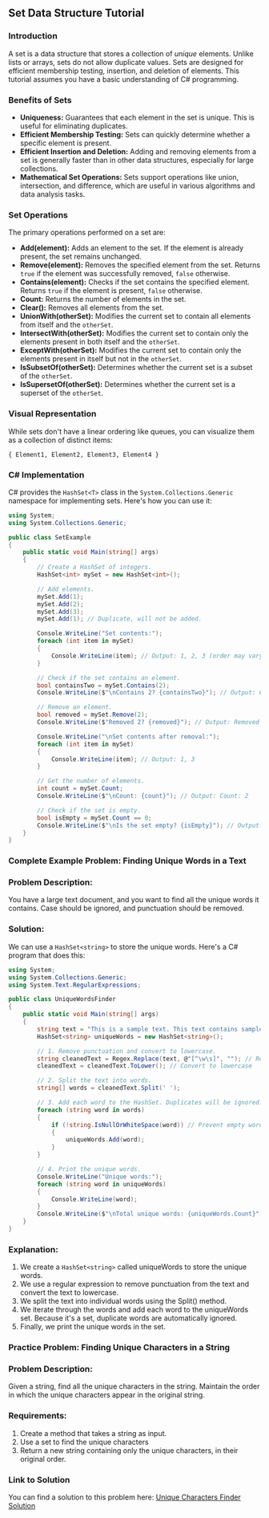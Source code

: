 ## Set Data Structure Tutorial

### Introduction

A set is a data structure that stores a collection of *unique* elements.  Unlike lists or arrays, sets do not allow duplicate values.  Sets are designed for efficient membership testing, insertion, and deletion of elements.  This tutorial assumes you have a basic understanding of C# programming.

### Benefits of Sets

* **Uniqueness:** Guarantees that each element in the set is unique.  This is useful for eliminating duplicates.
* **Efficient Membership Testing:** Sets can quickly determine whether a specific element is present.
* **Efficient Insertion and Deletion:** Adding and removing elements from a set is generally faster than in other data structures, especially for large collections.
* **Mathematical Set Operations:** Sets support operations like union, intersection, and difference, which are useful in various algorithms and data analysis tasks.

### Set Operations

The primary operations performed on a set are:

* **Add(element):** Adds an element to the set.  If the element is already present, the set remains unchanged.
* **Remove(element):** Removes the specified element from the set.  Returns `true` if the element was successfully removed, `false` otherwise.
* **Contains(element):** Checks if the set contains the specified element.  Returns `true` if the element is present, `false` otherwise.
* **Count:** Returns the number of elements in the set.
* **Clear():** Removes all elements from the set.
* **UnionWith(otherSet):** Modifies the current set to contain all elements from itself and the `otherSet`.
* **IntersectWith(otherSet):** Modifies the current set to contain only the elements present in both itself and the `otherSet`.
* **ExceptWith(otherSet):** Modifies the current set to contain only the elements present in itself but not in the `otherSet`.
* **IsSubsetOf(otherSet):** Determines whether the current set is a subset of the `otherSet`.
* **IsSupersetOf(otherSet):** Determines whether the current set is a superset of the `otherSet`.

### Visual Representation

While sets don't have a linear ordering like queues, you can visualize them as a collection of distinct items:
```
{ Element1, Element2, Element3, Element4 }
```
### C# Implementation

C# provides the `HashSet<T>` class in the `System.Collections.Generic` namespace for implementing sets.  Here's how you can use it:

```csharp
using System;
using System.Collections.Generic;

public class SetExample
{
    public static void Main(string[] args)
    {
        // Create a HashSet of integers.
        HashSet<int> mySet = new HashSet<int>();

        // Add elements.
        mySet.Add(1);
        mySet.Add(2);
        mySet.Add(3);
        mySet.Add(1); // Duplicate, will not be added.

        Console.WriteLine("Set contents:");
        foreach (int item in mySet)
        {
            Console.WriteLine(item); // Output: 1, 2, 3 (order may vary)
        }

        // Check if the set contains an element.
        bool containsTwo = mySet.Contains(2);
        Console.WriteLine($"\nContains 2? {containsTwo}"); // Output: Contains 2? True

        // Remove an element.
        bool removed = mySet.Remove(2);
        Console.WriteLine($"Removed 2? {removed}"); // Output: Removed 2? True

        Console.WriteLine("\nSet contents after removal:");
        foreach (int item in mySet)
        {
            Console.WriteLine(item); // Output: 1, 3
        }

        // Get the number of elements.
        int count = mySet.Count;
        Console.WriteLine($"\nCount: {count}"); // Output: Count: 2

        // Check if the set is empty.
        bool isEmpty = mySet.Count == 0;
        Console.WriteLine($"\nIs the set empty? {isEmpty}"); // Output: Is the set empty? False
    }
}
```
### Complete Example Problem: Finding Unique Words in a Text

### Problem Description:

You have a large text document, and you want to find all the unique words it contains. Case should be ignored, and punctuation should be removed.

### Solution:

We can use a `HashSet<string>` to store the unique words. Here's a C# program that does this:

```csharp
using System;
using System.Collections.Generic;
using System.Text.RegularExpressions;

public class UniqueWordsFinder
{
    public static void Main(string[] args)
    {
        string text = "This is a sample text. This text contains sample words, and some words are repeated. Text is important.";
        HashSet<string> uniqueWords = new HashSet<string>();

        // 1. Remove punctuation and convert to lowercase.
        string cleanedText = Regex.Replace(text, @"[^\w\s]", ""); // Remove punctuation
        cleanedText = cleanedText.ToLower(); // Convert to lowercase

        // 2. Split the text into words.
        string[] words = cleanedText.Split(' ');

        // 3. Add each word to the HashSet. Duplicates will be ignored.
        foreach (string word in words)
        {
            if (!string.IsNullOrWhiteSpace(word)) // Prevent empty words from being added
            {
                uniqueWords.Add(word);
            }
        }

        // 4. Print the unique words.
        Console.WriteLine("Unique words:");
        foreach (string word in uniqueWords)
        {
            Console.WriteLine(word);
        }
        Console.WriteLine($"\nTotal unique words: {uniqueWords.Count}");
    }
}
```

### Explanation:

1. We create a `HashSet<string>` called uniqueWords to store the unique words.
2. We use a regular expression to remove punctuation from the text and convert the text to lowercase.
3. We split the text into individual words using the Split() method.
4. We iterate through the words and add each word to the uniqueWords set. Because it's a set, duplicate words are automatically ignored.
5. Finally, we print the unique words in the set.

### Practice Problem: Finding Unique Characters in a String

### Problem Description: 

Given a string, find all the unique characters in the string. Maintain the order in which the unique characters appear in the original string.

### Requirements:

1. Create a method that takes a string as input.
2. Use a set to find the unique characters
3. Return a new string containing only the unique characters, in their original order.

### Link to Solution

You can find a solution to this problem here: [Unique Characters Finder Solution](./set-problem-solution/Program.cs)